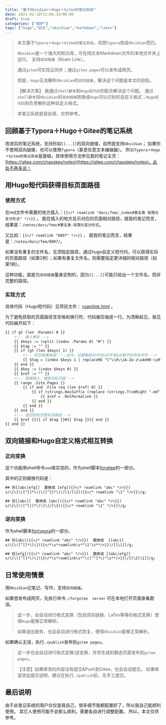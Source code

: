 ```yaml
---
title: "基于Obsidian＋Hugo＋Gitee的笔记系统"
date: 2021-02-18T11:04:32+08:00
draft: true
categories: ["维护"]
tags: ["hugo","码云","obsidian","markdown","latex"]
---
```


> 本文基于`Typora＋Hugo＋Gitee的笔记系统`，仅把`Typora`改成`Obsidian`而已。
> 
> `Obsidian`是一个强大的知识库，可在纯文本Markdown文件的本地文件夹上运行。 支持`双向链接`（Roam Link）。
> 
> 通过`gitee`可实现云同步；通过`gitee pages`可以发布成网页。
> 
> 但是，`Hugo`无法解析`Obsidian`的`双向链接`，解决这个问题是本文的目标。
> 
>
> 【解决方案】 我通过`shell脚本`和`Hugo短代码`的配合解决这个问题。 通过`shell脚本`将`Obsidian`的`双向链接`转换成`Hugo`可以识别的自定义格式；`Hugo短代码`则负责解析这种自定义格式。
>
>
> 本笔记系统是我自用，仅供参考。

## 回顾基于Typora＋Hugo＋Gitee的笔记系统

改进后的笔记系统，支持形如```[[...]]```的双向链接，自然就支持`Obsidian`； 如果你不使用双向链接，也可以使用`Typora`（甚至任意文本编辑器）。 所以`Typora＋Hugo＋Gitee的笔记系统`是基础，具体使用方法参见我的笔记主页：[https://gitee.com/chaoskey/notes](https://gitee.com/chaoskey/notes)。此处不再多说！

## 用Hugo短代码获得目标页面路径

### 使用方式

在md文件中需要的地方插入：```{{</* roamlink "docs/fem/_index#第五章 有限元变分形式" */>}}```  。   能在插入的地方显示对应的页面相对路径，就我的笔记而言，结果是：`/notes/docs/fem/#第五章-有限元变分形式`。

又比如：```{{</* roamlink "0097" */>}}``` ， 就我的笔记而言，结果是：`/notes/docs/fem/0097/`。

如果没有重复的文件名，无须指定路径，通过hugo自定义短代吗，可以获得实际的页面路径（如第2例）；如果有重复文件名，则需要指定更详细的相对路径（如第1例）。

这种功能，就是为`双向链接`量身定制的，因为```[[...]]```可能只给出一个文件名，而非完整的路径。

### 实现方式

具体代码（Hugo短代码）见项目文件： [roamlink.html](https://gitee.com/chaoskey/notes/raw/master/themes/book/layouts/shortcodes/roamlink.html) 。

为了避免获取的页面路径含空格和换行符，代码被压缩成一行。为清晰起见，我见代码展开如下：

```html
{{ if gt (len .Params) 0 }}
    <!-- 输入解析 -->
    {{ $keys := (split (index .Params 0) "#") }}
    {{ $tag := "" }}
    {{ if (gt (len $keys) 1) }}
        <!-- 将空格置换成"-"；此外，还要删除非中文&非字母&非数字的所有字符 -->
        {{ $tag = (index $keys 1 | replaceRE "[^\\d\\sA-Za-z\u4e00-\u9fa5]" "" | replaceRE "\\s" "-" | lower) }}
    {{ end }}
    {{ $key := (index $keys 0) }}
    {{ $ref := "" }}
	<!-- 根据输入，搜索目标页面 -->
    {{ range .Site.Pages }}
        {{ if and .File (eq (len $ref) 0) }}
            {{ if (strings.HasSuffix (replace (strings.TrimRight ".md" .File.Path) "\\" "/") $key) }}
                {{ $ref = .RelPermalink }}
            {{ end }}
        {{ end }}
    {{ end }}
	<!-- 返回目标页面实际路径 -->
	{{ $ref }}{{ if $tag }}#{{ $tag }}{{ end }}
{{ end }}
```

## 双向链接和Hugo自定义格式相互转换

### 正向变换

这个功能用shell命令`sed`来实现的，作为shell脚本[forgitee](https://gitee.com/chaoskey/notes/raw/master/forgitee)的一部分。

其中的正则替换代码是：

```txt
## 将[[abc|efg]]  置换成 [efg]({{</* roamlink "abc" */>}})
s/\[\[\([^[]*\)|\([^[]*\)\]\]/[\2]({{</* roamlink "\1" */>}})/g; 

## 将[[abc]]  置换成 [abc]({{</* roamlink "abc" */>}})
s/\[\[\([^[|]*\)\]\]/[\1]({{</* roamlink "\1" */>}})/g;
```

### 逆向变换

作为shell脚本[fortypora](https://gitee.com/chaoskey/notes/raw/master/fortypora)的一部分。

```txt
## 将[abc]({{</* roamlink "abc" */>}})  置换成  [[abc]]
s/\[\([^[]*\)\]({{</*\s*roamlink\s*"\1"\s**/>}})/[[\1]]/g; 

## 将[efg]({{</* roamlink "abc" */>}})  置换成 [[abc|efg]]
s/\[\([^[]*\)\]({{</*\s*roamlink\s*"\([^"]*\)"\s**/>}})/[[\2|\1]]/g;
```

## 日常使用情景

用`Obsidian`记笔记、写作，支持`双向链接`。 

如果想发布成网页，先执行命令`./forgitee  server` 可在本地打开页面查看勘误。

> 这一步，会自动进行格式变换（包括双向链接、LaTex等等的格式变换）使得`Hugo`能够正常解析。  
> 
> 如果退出服务，也会自动进行格式恢复，使得`Obsidian`能够正常解析。

如果确认无误，执行`./publish`发布到`gitee pages`。

> 这一步也会自动进行格式变换/逆变换，并将生成的静态页面发布到`gitee pages`。
> 
> 【注意】如果修改的内容没有提交&Push到Gitee，也会自动提交。 如果希望添加提交说明，建议在执行`./publish`前，先手工提交。

## 最后说明

由于此笔记系统的用户仅仅是我自己，很多细节我都配置好了，所以我自己能顺利使用。    其它人使用可能不会那么顺利，需要各自进行调整配置。  所以，本文仅供参考。